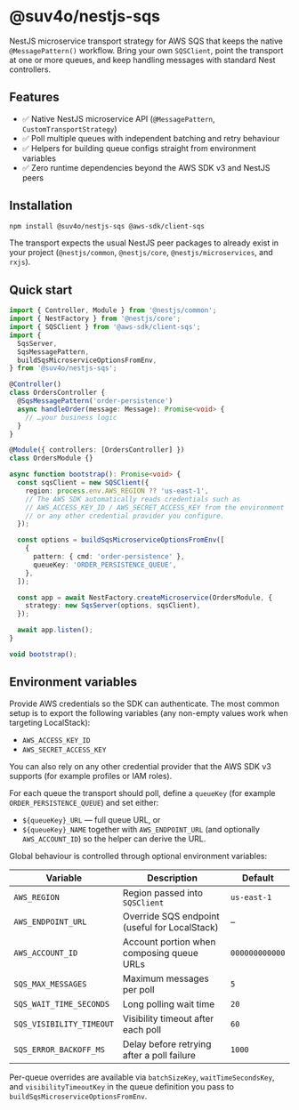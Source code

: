 # @suv4o/nestjs-sqs

NestJS microservice transport strategy for AWS SQS that keeps the native `@MessagePattern()` workflow. Bring your own `SQSClient`, point the transport at one or more queues, and keep handling messages with standard Nest controllers.

## Features

- ✅ Native NestJS microservice API (`@MessagePattern`, `CustomTransportStrategy`)
- ✅ Poll multiple queues with independent batching and retry behaviour
- ✅ Helpers for building queue configs straight from environment variables
- ✅ Zero runtime dependencies beyond the AWS SDK v3 and NestJS peers

## Installation

```bash
npm install @suv4o/nestjs-sqs @aws-sdk/client-sqs
```

The transport expects the usual NestJS peer packages to already exist in your project (`@nestjs/common`, `@nestjs/core`, `@nestjs/microservices`, and `rxjs`).

## Quick start

```ts
import { Controller, Module } from '@nestjs/common';
import { NestFactory } from '@nestjs/core';
import { SQSClient } from '@aws-sdk/client-sqs';
import {
  SqsServer,
  SqsMessagePattern,
  buildSqsMicroserviceOptionsFromEnv,
} from '@suv4o/nestjs-sqs';

@Controller()
class OrdersController {
  @SqsMessagePattern('order-persistence')
  async handleOrder(message: Message): Promise<void> {
    // …your business logic
  }
}

@Module({ controllers: [OrdersController] })
class OrdersModule {}

async function bootstrap(): Promise<void> {
  const sqsClient = new SQSClient({
    region: process.env.AWS_REGION ?? 'us-east-1',
    // The AWS SDK automatically reads credentials such as
    // AWS_ACCESS_KEY_ID / AWS_SECRET_ACCESS_KEY from the environment
    // or any other credential provider you configure.
  });

  const options = buildSqsMicroserviceOptionsFromEnv([
    {
      pattern: { cmd: 'order-persistence' },
      queueKey: 'ORDER_PERSISTENCE_QUEUE',
    },
  ]);

  const app = await NestFactory.createMicroservice(OrdersModule, {
    strategy: new SqsServer(options, sqsClient),
  });

  await app.listen();
}

void bootstrap();
```

## Environment variables

Provide AWS credentials so the SDK can authenticate. The most common setup is to export the following variables (any non-empty values work when targeting LocalStack):

- `AWS_ACCESS_KEY_ID`
- `AWS_SECRET_ACCESS_KEY`

You can also rely on any other credential provider that the AWS SDK v3 supports (for example profiles or IAM roles).

For each queue the transport should poll, define a `queueKey` (for example `ORDER_PERSISTENCE_QUEUE`) and set either:

- `${queueKey}_URL` — full queue URL, or
- `${queueKey}_NAME` together with `AWS_ENDPOINT_URL` (and optionally `AWS_ACCOUNT_ID`) so the helper can derive the URL.

Global behaviour is controlled through optional environment variables:

| Variable                 | Description                                   | Default        |
| ------------------------ | --------------------------------------------- | -------------- |
| `AWS_REGION`             | Region passed into `SQSClient`                | `us-east-1`    |
| `AWS_ENDPOINT_URL`       | Override SQS endpoint (useful for LocalStack) | –              |
| `AWS_ACCOUNT_ID`         | Account portion when composing queue URLs     | `000000000000` |
| `SQS_MAX_MESSAGES`       | Maximum messages per poll                     | `5`            |
| `SQS_WAIT_TIME_SECONDS`  | Long polling wait time                        | `20`           |
| `SQS_VISIBILITY_TIMEOUT` | Visibility timeout after each poll            | `60`           |
| `SQS_ERROR_BACKOFF_MS`   | Delay before retrying after a poll failure    | `1000`         |

Per-queue overrides are available via `batchSizeKey`, `waitTimeSecondsKey`, and `visibilityTimeoutKey` in the queue definition you pass to `buildSqsMicroserviceOptionsFromEnv`.
